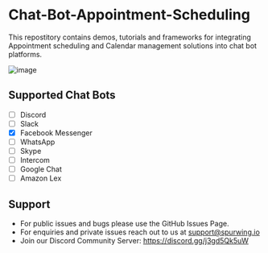 # Chat-Bot-Appointment-Scheduling

This repostitory contains demos, tutorials and frameworks for integrating Appointment scheduling and Calendar management solutions into chat bot platforms.

![image](https://user-images.githubusercontent.com/9488406/119051288-47d78500-b9c3-11eb-8919-c7a4486c13ec.png)

## Supported Chat Bots
- [ ] Discord
- [ ] Slack
- [X] Facebook Messenger
- [ ] WhatsApp
- [ ] Skype
- [ ] Intercom
- [ ] Google Chat
- [ ] Amazon Lex

## Support
- For public issues and bugs please use the GitHub Issues Page.
- For enquiries and private issues reach out to us at support@spurwing.io
- Join our Discord Community Server: https://discord.gg/j3gd5Qk5uW
